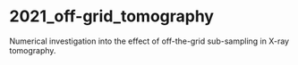 # 2021_off-grid_tomography
Numerical investigation into the effect of off-the-grid sub-sampling in X-ray tomography.
